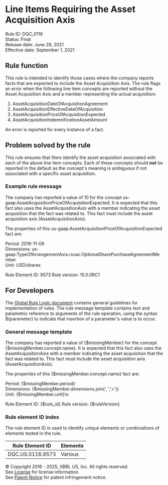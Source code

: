 # Line Items Requiring the Asset Acquisition Axis  
Rule ID: DQC_0116  
Status: Final  
Release date: June 29, 2021  
Effective date: September 1, 2021
  
## Rule function
This rule is intended to identify those cases where the company reports facts that are expected to include the Asset Acquisition Axis.  The rule flags an error when the following line item concepts are reported without the Asset Acquisition Axis and a member representing the actual acquisition:

1. AssetAcquisitionDateOfAcquisitionAgreement
1. AssetAcquisitionEffectiveDateOfAcquisition
1. AssetAcquisitionPriceOfAcquisitionExpected
1. AssetAcquisitionIndemnificationAssetAmount

An error is reported for every instance of a fact.

## Problem solved by the rule
This rule ensures that filers identify the asset acquisition associated with each of the above line item concepts. Each of these concepts should **not** be reported in the default as the concept's meaning is ambiguous if not associated with a specific asset acquisition.

### Example rule message
The company has reported a value of  10 for the concept us-gaap:AssetAcquisitionPriceOfAcquisitionExpected. It is expected that this fact also uses the AssetAcquisitionAxis with a member indicating the asset acquisition that the fact was related to.  This fact must include the asset acquisition axis (AssetAcquisitionAxis).

The properties of this us-gaap:AssetAcquisitionPriceOfAcquisitionExpected fact are:

Period: 2019-11-09  
Dimensions: us-gaap:TypeOfArrangementAxis=svac:OptionalSharePurchaseAgreementMember  
Unit: USD/shares  

Rule Element ID: 9573
Rule version: 15.0.0RC1

## For Developers  
The [Global Rule Logic document](https://github.com/DataQualityCommittee/dqc_us_rules/blob/master/docs/GlobalRuleLogic.md) contains general guidelines for implementation of rules. The rule message template contains text and parametric reference to arguments of the rule operation, using the syntax ${parameter} to indicate that insertion of a parameter's value is to occur.  
  
### General message template  
The company has reported a value of  {$missingMember} for the concept {$missingMember.concept.name}. It is expected that this fact also uses the AssetAcquisitionAxis with a member indicating the asset acquisition that the fact was related to.  This fact must include the asset acquisition axis (AssetAcquisitionAxis).

The properties of this {$missingMember.concept.name} fact are:

Period: {$missingMember.period}  
Dimensions: {$missingMember.dimensions.join(', ','=')}  
Unit: {$missingMember.unit}\n  

Rule Element ID: {$rule_id}
Rule version: {$ruleVersion}
  
### Rule element ID index  
The rule element ID is used to identify unique elements or combinations of elements tested in the rule.

|Rule Element ID|Elements|
|--- |--- |
|DQC.US.0116.9573|Various|
  
© Copyright 2016 - 2025, XBRL US, Inc. All rights reserved.   
See [License](https://xbrl.us/dqc-license) for license information.  
See [Patent Notice](https://xbrl.us/dqc-patent) for patent infringement notice.  